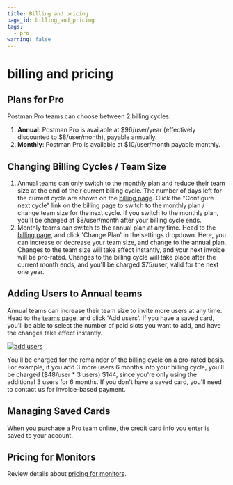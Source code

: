 ```yaml
---
title: Billing and pricing
page_id: billing_and_pricing
tags:
  - pro
warning: false
---
```


# billing and pricing

## Plans for Pro

Postman Pro teams can choose between 2 billing cycles:

1. **Annual**: Postman Pro is available at $96/user/year \(effectively discounted to $8/user/month\), payable annually.
2. **Monthly**: Postman Pro is available at $10/user/month payable monthly.

## Changing Billing Cycles / Team Size

1. Annual teams can only switch to the monthly plan and reduce their team size at the end of their current billing cycle. The number of days left for the current cycle are shown on the [billing page](https://go.postman.co/billing/overview). Click the "Configure next cycle" link on the billing page to switch to the monthly plan / change team size for the next cycle. If you switch to the monthly plan, you'll be charged at $8/user/month after your billing cycle ends.
2. Monthly teams can switch to the annual plan at any time. Head to the [billing page](https://go.postman.co/billing/overview), and click 'Change Plan' in the settings dropdown. Here, you can increase or decrease your team size, and change to the annual plan. Changes to the team size will take effect instantly, and your next invoice will be pro-rated. Changes to the billing cycle will take place after the current month ends, and you'll be charged $75/user, valid for the next one year.

## Adding Users to Annual teams

Annual teams can increase their team size to invite more users at any time. Head to the [teams page](https://go.postman.co/team), and click 'Add users'. If you have a saved card, you'll be able to select the number of paid slots you want to add, and have the changes take effect instantly.

[![add users](https://s3.amazonaws.com/postman-static-getpostman-com/postman-docs/addUsers.jpg)](https://s3.amazonaws.com/postman-static-getpostman-com/postman-docs/addUsers.jpg)

You'll be charged for the remainder of the billing cycle on a pro-rated basis. For example, if you add 3 more users 6 months into your billing cycle, you'll be charged \($48/user \* 3 users\) $144, since you're only using the additional 3 users for 6 months. If you don't have a saved card, you'll need to contact us for invoice-based payment.

## Managing Saved Cards

When you purchase a Pro team online, the credit card info you enter is saved to your account.

## Pricing for Monitors

Review details about [pricing for monitors](/postman/monitors/pricing_monitors.md).


